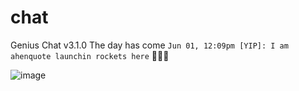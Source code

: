 # chat

Genius Chat v3.1.0
The day has come
`Jun 01, 12:09pm [YIP]: I am ahenquote launchin rockets here` 🚀🚀🚀

![image](https://user-images.githubusercontent.com/75395781/129414654-4acaeb55-5c5e-4739-b83e-62796a68e3ac.png)

